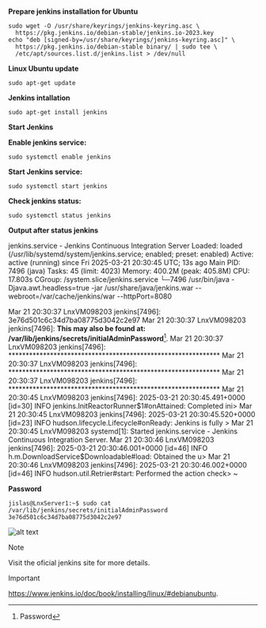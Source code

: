 **Prepare jenkins installation for Ubuntu**
```
sudo wget -O /usr/share/keyrings/jenkins-keyring.asc \
  https://pkg.jenkins.io/debian-stable/jenkins.io-2023.key
echo "deb [signed-by=/usr/share/keyrings/jenkins-keyring.asc]" \
  https://pkg.jenkins.io/debian-stable binary/ | sudo tee \
  /etc/apt/sources.list.d/jenkins.list > /dev/null
```
**Linux Ubuntu update**
```
sudo apt-get update
```
**Jenkins intallation**
```
sudo apt-get install jenkins
```
**Start Jenkins**

**Enable jenkins service:**
```
sudo systemctl enable jenkins
```
**Start Jenkins service:**
```
sudo systemctl start jenkins
```

**Check jenkins status:**
```
sudo systemctl status jenkins
```
**Output after status jenkins**

jenkins.service - Jenkins Continuous Integration Server
     Loaded: loaded (/usr/lib/systemd/system/jenkins.service; enabled; preset: enabled)
     Active: active (running) since Fri 2025-03-21 20:30:45 UTC; 13s ago
   Main PID: 7496 (java)
      Tasks: 45 (limit: 4023)
     Memory: 400.2M (peak: 405.8M)
        CPU: 17.803s
     CGroup: /system.slice/jenkins.service
             └─7496 /usr/bin/java -Djava.awt.headless=true -jar /usr/share/java/jenkins.war --webroot=/var/cache/jenkins/war --httpPort=8080

Mar 21 20:30:37 LnxVM098203 jenkins[7496]: 3e76d501c6c34d7ba08775d3042c2e97
Mar 21 20:30:37 LnxVM098203 jenkins[7496]: **This may also be found at: /var/lib/jenkins/secrets/initialAdminPassword**[^1].
Mar 21 20:30:37 LnxVM098203 jenkins[7496]: *************************************************************
Mar 21 20:30:37 LnxVM098203 jenkins[7496]: *************************************************************
Mar 21 20:30:37 LnxVM098203 jenkins[7496]: *************************************************************
Mar 21 20:30:45 LnxVM098203 jenkins[7496]: 2025-03-21 20:30:45.491+0000 [id=30]        INFO        jenkins.InitReactorRunner$1#onAttained: Completed ini>
Mar 21 20:30:45 LnxVM098203 jenkins[7496]: 2025-03-21 20:30:45.520+0000 [id=23]        INFO        hudson.lifecycle.Lifecycle#onReady: Jenkins is fully >
Mar 21 20:30:45 LnxVM098203 systemd[1]: Started jenkins.service - Jenkins Continuous Integration Server.
Mar 21 20:30:46 LnxVM098203 jenkins[7496]: 2025-03-21 20:30:46.001+0000 [id=46]        INFO        h.m.DownloadService$Downloadable#load: Obtained the u>
Mar 21 20:30:46 LnxVM098203 jenkins[7496]: 2025-03-21 20:30:46.002+0000 [id=46]        INFO        hudson.util.Retrier#start: Performed the action check>
~

**Password**
```
jislas@LnxServer1:~$ sudo cat /var/lib/jenkins/secrets/initialAdminPassword
3e76d501c6c34d7ba08775d3042c2e97
```
![alt text](https://github.com/jorgeislaspineda/documentos/1.png?raw=true)

>[!NOTE]
>Visit the oficial jenkins site for more details.

>[!IMPORTANT]
>https://www.jenkins.io/doc/book/installing/linux/#debianubuntu.

[^1]: Password
